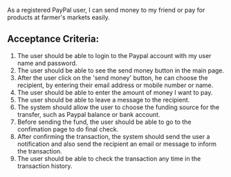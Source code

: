 As a registered PayPal user, I can send money to my friend or pay for products at farmer's markets easily.

## Acceptance Criteria:
1. The user should be able to login to the Paypal account with my user name and password.
2. The user should be able to see the send money button in the main page.
3. After the user click on the 'send money' button, he can choose the recipient, by entering their email address or mobile number or name.
3. The user should be able to enter the amount of money I want to pay.
4. The user should be able to leave a message to the recipient.
5. The system should allow the user to choose the funding source for the transfer, such as Paypal balance or bank account.
6. Before sending the fund, the user should be able to go to the confimation page to do final check.
7. After confirming the transaction, the system should send the user a notification and also send the recipient an email or message to inform the transaction.
8. The user should be able to check the transaction any time in the transaction history.
